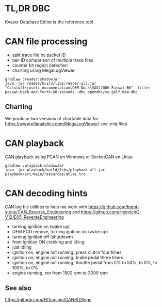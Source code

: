 # TL,DR DBC
Kvaser Database Editor is the reference tool

# CAN file processing

* split trace file by packet ID
* per-ID comparison of multiple trace files
* counter bit region detection
* charting using MegaLogViewer

```
gradlew :reader:shadowJar
java -jar reader/build/libs/reader-all.jar "C:\stuff\rusefi_documentation\OEM-Docs\VAG\2006-Passat-B6" -filter passat-back-and-forth-60-seconds -dbc opendbc/vw_golf_mk4.dbc
```


## Charting

We produce two versions of chartable data for https://www.efianalytics.com/MegaLogViewer/ see .mlq files


# CAN playback
CAN playback using PCAN on Windows or SocketCAN on Linux.

```
gradlew :playback:shadowJar
java -jar playback/build/libs/playback-all.jar playback/src/main/resources/atlas.trc
```

# CAN decoding hints

CAN log file utilities to help me work with https://github.com/brent-stone/CAN_Reverse_Engineering and https://github.com/HeinrichG-V12/E65_ReverseEngineering


* turning ignition on (wake up)
* OEM ECU remove, turning ignition on (wake up)
* turning ignition off (shutdown)
* from ignition ON cranking and idling
* just idling
* ignition on, engine not running, press clutch four times
* ignition on, engine not running, brake pedal three times
* ignition on, engine not running, throttle pedal from 0% to 50%, to 0%, to 100%, to 0%
* engine running, rev from 1500 rpm to 3000 rpm

## See also

https://github.com/ElDominio/CANBUSlogs

